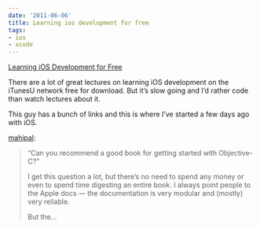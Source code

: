 ```yaml
---
date: '2011-06-06'
title: Learning ios development for free
tags:
- ios
- xcode
---
```

<a href="http://mahipal.org/post/3456857242">Learning iOS Development for Free</a><br/><p>There are a lot of great lectures on learning iOS development on the iTunesU network free for download. But it&#8217;s slow going and I&#8217;d rather code than watch lectures about it.</p>
<p>This guy has a bunch of links and this is where I&#8217;ve started a few days ago with iOS.</p>
<p><a href="http://mahipal.org/post/3456857242">mahipal</a>:</p>
<blockquote>
<p>“Can you recommend a good book for getting started with Objective-C?”</p>
<p>I get this question a lot, but there’s no need to spend any money or even to spend time digesting an entire book. I always point people to the Apple docs — the documentation is very modular and (mostly) very reliable.</p>
<p>But the&#8230;</p>
</blockquote>
